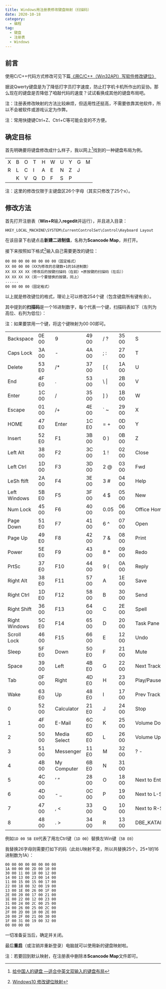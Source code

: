 ```yaml
---
title: Windows用注册表修改键盘映射（扫描码）
date: 2020-10-18
category:
  - 编程
tag:
  - 键盘
  - 注册表
  - Windows
---
```


## 前言

使用C/C++代码方式修改可见下篇[《用C/C++（Win32API）写软件修改键位》](../用C_C++（Win32API）写软件修改键位)

据说Qwerty键盘是为了降低打字员打字速度，防止打字机卡机所作出的妥协。那么现在的键盘是否降低了咱敲代码的速度？试试看换成其他的键盘布局吧。

注：注册表修改映射的方法比较麻烦，但适用性还挺高，不需要依靠其他软件，所以不会被软件或游戏认定为作弊。

注：常用快捷键Ctrl+Z、Ctrl+C等可能会变的不方便。

## 确定目标

首先明确要将键盘修改成什么样子，我以网上[^kb]找到的一种键盘布局为例。

|     |     |     |     |     |     |     |     |     |     |
| --- | --- | --- | --- | --- | --- | --- | --- | --- | --- |
| X   | B   | O   | T   | H   | W   | U   | Y   | G   | M   |
| R   | L   | C   | I   | A   | E   | N   | Z   | J   |     |
|     | K   | V   | Q   | D   | F   | S   | P   |     |     |

注：这里的修改仅限于主键盘区26个字母（其实只修改了25个x）。

## 修改方法

首先打开注册表（**Win+R**输入**regedit**并运行），并且进入目录：

```url
HKEY_LOCAL_MACHINE\SYSTEM\CurrentControlSet\Control\Keyboard Layout
```

在该目录下右键点击**新建二进制值**，名称为**Scancode Map**，并打开。

接下来按照如下格式[^win10kb]输入自己需要更改的键位：

```Binary
00 00 00 00 00 00 00 00（固定格式）
XX 00 00 00（XX为修改的总键数+1的16进制数）
XX XX XX XX（修改后的按键扫描码（在前）+原按键的扫描码（在后））
XX XX XX XX（另一个要替换的按键，同上）
......
00 00 00 00（固定格式）
```

以上就是修改键位的格式，理论上可以修改254个键（包含键盘所有键有余）。

其中提到的**扫描码**是一个16进制数字，每个代表一个键，扫描码表如下（左列为高位、右列为低位）：

注：如果要禁用一个键，将这个键映射为00 00即可。

|               |       |     |              |       |     |          |       |     |                 |       |     |                 |       |
| ------------- | ----- | --- | ------------ | ----- | --- | -------- | ----- | --- | --------------- | ----- | --- | --------------- | ----- |
| Backspace     | 0E 00 |     | 9            | 49 00 |     | / ?      | 35 00 |     | S               | 1F 00 |     | DBE_SBCSCHAR    | 77 E0 |
| Caps Lock     | 3A 00 |     | -            | 4A 00 |     | ; :      | 27 00 |     | T               | 14 00 |     | CONVERT         | 79 E0 |
| Delete        | 53 E0 |     | /\*          | 37 00 |     | [ {      | 1A 00 |     | U               | 16 00 |     | NONCONVERT      | 7B E0 |
| End           | 4F E0 |     | .            | 53 00 |     | \ &#124; | 2B 00 |     | V               | 2F 00 |     | Internet        | 01 E0 |
| Enter         | 1C 00 |     | /            | 35 00 |     | ] }      | 1B 00 |     | W               | 11 00 |     | iTouch          | 13 E0 |
| Escape        | 01 00 |     | /+           | 4E 00 |     | ` ~      | 29 00 |     | X               | 2D 00 |     | Shopping        | 04 E0 |
| HOME          | 47 E0 |     | Enter        | 1C E0 |     | = +      | 0D 00 |     | Y               | 15 00 |     | Webcam          | 12 E0 |
| Insert        | 52 E0 |     | F1           | 3B 00 |     | 0 )      | 0B 00 |     | Z               | 2C 00 |     | Back            | 6A E0 |
| Left Alt      | 38 00 |     | F2           | 3C 00 |     | 1 !      | 02 00 |     | Close           | 40 E0 |     | Favorites       | 66 E0 |
| Left Ctrl     | 1D 00 |     | F3           | 3D 00 |     | 2 @      | 03 00 |     | Fwd             | 42 E0 |     | Forward         | 69 E0 |
| LeSh ftift    | 2A 00 |     | F4           | 3E 00 |     | 3 #      | 04 00 |     | Help            | 3B E0 |     | HOME            | 32 E0 |
| Left Windows  | 5B E0 |     | F5           | 3F 00 |     | 4 $      | 05 00 |     | New             | 3E E0 |     | Refresh         | 67 E0 |
| Num Lock      | 45 00 |     | F6           | 40 00 |     | 0.05     | 06 00 |     | Office Home     | 3C E0 |     | Search          | 65 E0 |
| Page Down     | 51 E0 |     | F7           | 41 00 |     | 6 ^      | 07 00 |     | Open            | 3F E0 |     | Stop            | 68 E0 |
| Page Up       | 49 E0 |     | F8           | 42 00 |     | 7 &      | 08 00 |     | Print           | 58 E0 |     | My Pictures     | 64 E0 |
| Power         | 5E E0 |     | F9           | 43 00 |     | 8 \*     | 09 00 |     | Redo            | 07 E0 |     | My Music        | 3C E0 |
| PrtSc         | 37 E0 |     | F10          | 44 00 |     | 9 (      | 0A 00 |     | Reply           | 41 E0 |     | Mute            | 20 E0 |
| Right Alt     | 38 E0 |     | F11          | 57 00 |     | A        | 1E 00 |     | Save            | 57 E0 |     | Play/Pause      | 22 E0 |
| Right Ctrl    | 1D E0 |     | F12          | 58 00 |     | B        | 30 00 |     | Send            | 43 E0 |     | Stop            | 24 E0 |
| Right Shift   | 36 00 |     | F13          | 64 00 |     | C        | 2E 00 |     | Spell           | 23 E0 |     | +(Volume up)    | 30 E0 |
| Right Windows | 5C E0 |     | F14          | 65 00 |     | D        | 20 00 |     | Task Pane       | 3D E0 |     | - (Volume down) | 2E E0 |
| Scroll Lock   | 46 00 |     | F15          | 66 00 |     | E        | 12 00 |     | Undo            | 08 E0 |     | Media           | 6D E0 |
| Sleep         | 5F E0 |     | Down         | 50 E0 |     | F        | 21 00 |     | Mute            | 20 E0 |     | Mail            | 6C E0 |
| Space         | 39 00 |     | Left         | 4B E0 |     | G        | 22 00 |     | Next Track      | 19 E0 |     | Web/Home        | 32 E0 |
| Tab           | 0F 00 |     | Right        | 4D E0 |     | H        | 23 00 |     | Play/Pause      | 22 E0 |     | Messenger       | 05 E0 |
| Wake          | 63 E0 |     | Up           | 48 E0 |     | I        | 17 00 |     | Prev Track      | 10 E0 |     | Calculator      | 21 E0 |
| 0             | 52 00 |     | Calculator   | 21 E0 |     | J        | 24 00 |     | Stop            | 24 E0 |     | Log Off         | 16 E0 |
| 1             | 4F 00 |     | E-Mail       | 6C E0 |     | K        | 25 00 |     | Volume Down     | 2E E0 |     | Sleep           | 5F E0 |
| 2             | 50 00 |     | Media Select | 6D E0 |     | L        | 26 00 |     | Volume Up       | 30 E0 |     | Help(on ke F1y) | 3B E0 |
| 3             | 51 00 |     | Messenger    | 11 E0 |     | M        | 32 00 |     | ? -             | 7D 00 |     | Undo(on ke F2y) | 08 E0 |
| 4             | 4B 00 |     | My Computer  | 6B E0 |     | N        | 31 00 |     |                 | 45 E0 |     | Redo(on ke F3y) | 07 E0 |
| 5             | 4C 00 |     | ’ ”          | 28 00 |     | O        | 18 00 |     | Next to Enter   | 2B E0 |     | Fwd (on ke F8y) | 42 E0 |
| 6             | 4D 00 |     | - \_         | 0C 00 |     | P        | 19 00 |     | Next to L-Shift | 56 E0 |     | Send(on ke F9y) | 43 E0 |
| 7             | 47 00 |     | , <          | 33 00 |     | Q        | 10 00 |     | Next to R-Shift | 73 E0 |     |                 |       |
| 8             | 48 00 |     | . >          | 34 00 |     | R        | 13 00 |     | DBE_KATAKANA    | 70 E0 |     |                 |       |

例如`1D 00 5B E0`代表了用左Ctrl键（`1D 00`）替换左Win键（`5B E0`）

我替换26字母则需要打如下的码（此处U映射不变，所以共替换25个，25+1的16进制数为1A）：

```Binary
00 00 00 00 00 00 00 00
1A 00 00 00 2D 00 10 00
30 00 11 00 18 00 12 00
14 00 13 00 23 00 14 00
11 00 15 00 15 00 17 00
22 00 18 00 32 00 19 00
13 00 1E 00 26 00 1F 00
2E 00 20 00 17 00 21 00
1E 00 22 00 12 00 23 00
31 00 24 00 2C 00 25 00
24 00 26 00 25 00 2C 00
2F 00 2D 00 10 00 2E 00
20 00 2F 00 21 00 30 00
1F 00 31 00 19 00 32 00
00 00 00 00
```

一切准备妥当后，确定并关闭。

最后**重启**（或注销并重新登录）电脑就可以使用新的键盘映射啦。

注：若要回到默认映射，在注册表中删除本**Scancode Map**文件即可。

[^kb]: [给中国人的键盘 —适合中英文双输入的键盘布局](http://www.docin.com/p-23672137.html)

[^win10kb]: [Windows10 修改键位映射](https://blog.csdn.net/lhdalhd1996/article/details/90741092)
